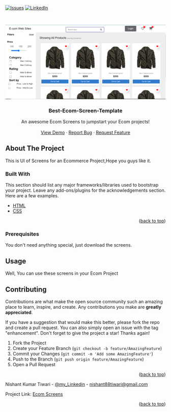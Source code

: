 <div id="top"></div>
<!--
*** Thanks for checking out my Project. If you have a suggestion
*** that would make this better, please fork the repo and create a pull request
*** or simply open an issue with the tag "enhancement".
*** Don't forget to give the project a star!
*** Thanks again! Now go create something AMAZING! :D
-->



<!-- PROJECT SHIELDS -->


[![Issues][issues-shield]](https://github.com/Asuraking1n/ecom-p0screens/pulls)
[![LinkedIn][linkedin-shield]](https://www.linkedin.com/in/nishant-kumar-tiwari-253a46196/)



<!-- PROJECT LOGO -->
<br />
<div align="center">
  
![](screenshots/1.PNG)
 

  <h3 align="center">Best-Ecom-Screen-Template</h3>

  <p align="center">
    An awesome Ecom Screens to jumpstart your Ecom projects!
    <br />
    <br />
    <a href="https://ecom-p0.netlify.app/">View Demo</a>
    ·
    <a href="https://github.com/Asuraking1n/ecom-p0screens/issues">Report Bug</a>
    ·
    <a href="https://github.com/Asuraking1n/ecom-p0screens/issues">Request Feature</a>
  </p>
</div>




<!-- ABOUT THE PROJECT -->
## About The Project

This is UI of Screens for an Ecommerce Project,Hope you guys like it.



### Built With

This section should list any major frameworks/libraries used to bootstrap your project. Leave any add-ons/plugins for the acknowledgements section. Here are a few examples.

* [HTML](https://www.w3schools.com/html/)
* [CSS](https://www.w3schools.com/css/)

<p align="right">(<a href="#top">back to top</a>)</p>



<!-- GETTING STARTED -->

### Prerequisites

You don't need anything special, just download the screens.



## Usage

Well, You can use these screens in your Ecom Project



<!-- ROADMAP -->

## Contributing

Contributions are what make the open source community such an amazing place to learn, inspire, and create. Any contributions you make are **greatly appreciated**.

If you have a suggestion that would make this better, please fork the repo and create a pull request. You can also simply open an issue with the tag "enhancement".
Don't forget to give the project a star! Thanks again!

1. Fork the Project
2. Create your Feature Branch (`git checkout -b feature/AmazingFeature`)
3. Commit your Changes (`git commit -m 'Add some AmazingFeature'`)
4. Push to the Branch (`git push origin feature/AmazingFeature`)
5. Open a Pull Request

<p align="right">(<a href="#top">back to top</a>)</p>



<!-- LICENSE -->


<!-- CONTACT -->
Nishant Kumar Tiwari - [@my_Linkedin](https://www.linkedin.com/in/nishant-kumar-tiwari-253a46196/) - nishant88tiwari@gmail.com

Project Link: [Ecom Screens](https://github.com/Asuraking1n/ecom-p0screens)

<p align="right">(<a href="#top">back to top</a>)</p>




<!-- MARKDOWN LINKS & IMAGES -->

[issues-shield]: https://img.shields.io/github/issues/othneildrew/Best-README-Template.svg?style=for-the-badge

[linkedin-shield]: https://img.shields.io/badge/-LinkedIn-black.svg?style=for-the-badge&logo=linkedin&colorB=555

